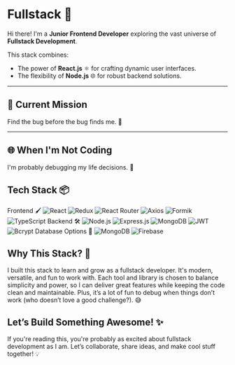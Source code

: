 # Fullstack 🚀  

Hi there! I'm a **Junior Frontend Developer** exploring the vast universe of **Fullstack Development**.  

This stack combines:  
- The power of **React.js** ⚛️ for crafting dynamic user interfaces.  
- The flexibility of **Node.js** 🌐 for robust backend solutions.  

---

## 🎯 Current Mission  
Find the bug before the bug finds me. 🐛  

---

## 🌐 When I'm Not Coding  
I'm probably debugging my life decisions. 🤔  

## Tech Stack 📦

Frontend 🖌️
<img src="https://img.shields.io/badge/-React-61DAFB?logo=react&logoColor=white" alt="React" /> <img src="https://img.shields.io/badge/-Redux-764ABC?logo=redux&logoColor=white" alt="Redux" /> <img src="https://img.shields.io/badge/-React%20Router-CA4245?logo=react-router&logoColor=white" alt="React Router" /> <img src="https://img.shields.io/badge/-Axios-5A29E4?logo=axios&logoColor=white" alt="Axios" /> <img src="https://img.shields.io/badge/-Formik-6C5CE7?logo=formik&logoColor=white" alt="Formik" /> <img src="https://img.shields.io/badge/-TypeScript-3178C6?logo=typescript&logoColor=white" alt="TypeScript" />
Backend 🛠️
<img src="https://img.shields.io/badge/-Node.js-339933?logo=node.js&logoColor=white" alt="Node.js" /> <img src="https://img.shields.io/badge/-Express.js-000000?logo=express&logoColor=white" alt="Express.js" /> <img src="https://img.shields.io/badge/-MongoDB-47A248?logo=mongodb&logoColor=white" alt="MongoDB" /> <img src="https://img.shields.io/badge/-JWT-000000?logo=jsonwebtokens&logoColor=white" alt="JWT" /> <img src="https://img.shields.io/badge/-Bcrypt-FF8800?logo=keybase&logoColor=white" alt="Bcrypt" />
Database Options 📂
<img src="https://img.shields.io/badge/-MongoDB-47A248?logo=mongodb&logoColor=white" alt="MongoDB" /> <img src="https://img.shields.io/badge/-Firebase-FFCA28?logo=firebase&logoColor=white" alt="Firebase" />

## Why This Stack? 🤔
I built this stack to learn and grow as a fullstack developer. It's modern, versatile, and fun to work with. Each tool and library is chosen to balance simplicity and power, so I can deliver great features while keeping the code clean and maintainable. Plus, it’s a lot of fun to debug when things don’t work (who doesn’t love a good challenge?). 😅

## Let’s Build Something Awesome! ✨
If you're reading this, you're probably as excited about fullstack development as I am. Let’s collaborate, share ideas, and make cool stuff together! 💡

